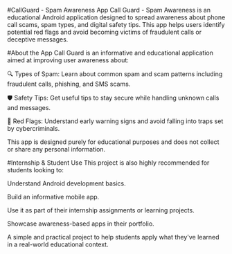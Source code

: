 #CallGuard - Spam Awareness App
Call Guard - Spam Awareness is an educational Android application designed to spread awareness about phone call scams, spam types, and digital safety tips. This app helps users identify potential red flags and avoid becoming victims of fraudulent calls or deceptive messages.

#About the App
Call Guard is an informative and educational application aimed at improving user awareness about:

🔍 Types of Spam: Learn about common spam and scam patterns including fraudulent calls, phishing, and SMS scams.

🛡️ Safety Tips: Get useful tips to stay secure while handling unknown calls and messages.

🚩 Red Flags: Understand early warning signs and avoid falling into traps set by cybercriminals.

This app is designed purely for educational purposes and does not collect or share any personal information.

#Internship & Student Use
This project is also highly recommended for students looking to:

Understand Android development basics.

Build an informative mobile app.

Use it as part of their internship assignments or learning projects.

Showcase awareness-based apps in their portfolio.

A simple and practical project to help students apply what they've learned in a real-world educational context.

